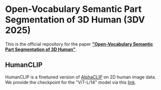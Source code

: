 # Open-Vocabulary Semantic Part Segmentation of 3D Human (3DV 2025)
This is the official repository for the paper **["Open-Vocabulary Semantic Part Segmentation of 3D Human"](https://arxiv.org/pdf/2502.19782)**.

## HumanCLIP
HumanCLIP is a finetuned version of [AlphaCLIP](https://github.com/SunzeY/AlphaCLIP) on 2D human image data. We provide the checkpoint for the "ViT-L/14" model via this [link](https://drive.google.com/file/d/15uVx3UHggxy0iYZxxZM1v8AiNNNIPIZ4/view?usp=drive_link).